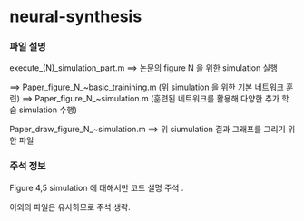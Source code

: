 # neural-synthesis



### 파일 설명

execute_(N)_simulation_part.m ==> 논문의 figure N 을 위한 simulation 실행

  ==> Paper_figure_N_~basic_trainining.m   (위 simulation 을 위한 기본 네트워크 훈련) 
  ==> Paper_figure_N_~simulation.m         (훈련된 네트워크를 활용해 다양한 추가 학습 simulation 수행)
  

Paper_draw_figure_N_~simulation.m ==> 위 siumulation 결과 그래프를 그리기 위한 파일

### 주석 정보

Figure 4,5 simulation 에 대해서만 코드 설명 주석 .

이외의 파일은 유사하므로 주석 생략.

